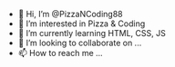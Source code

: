 - 👋 Hi, I’m @PizzaNCoding88
- 👀 I’m interested in Pizza & Coding
- 🌱 I’m currently learning HTML, CSS, JS
- 💞️ I’m looking to collaborate on ...
- 📫 How to reach me ...

<!---
PizzaNCoding88/PizzaNCoding88 is a ✨ special ✨ repository because its `README.md` (this file) appears on your GitHub profile.
You can click the Preview link to take a look at your changes.
--->
